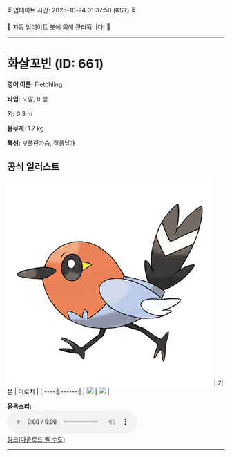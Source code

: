 
⏳ 업데이트 시간: 2025-10-24 01:37:50 (KST) ⏳

🤖 자동 업데이트 봇에 의해 관리됩니다! 🤖

---

# 화살꼬빈 (ID: 661)
**영어 이름:** Fletchling

**타입:** 노말, 비행

**키:** 0.3 m

**몸무게:** 1.7 kg

**특성:** 부풀린가슴, 질풍날개

## 공식 일러스트
![](https://raw.githubusercontent.com/PokeAPI/sprites/master/sprites/pokemon/other/official-artwork/661.png)
| 기본 | 이로치 |
|:----:|:------:|
| <img src="http://play.pokemonshowdown.com/sprites/ani/fletchling.gif" width="200"> | <img src="http://play.pokemonshowdown.com/sprites/ani-shiny/fletchling.gif" width="200"> |

**울음소리:**<br><audio controls src="https://raw.githubusercontent.com/PokeAPI/cries/main/cries/pokemon/latest/661.ogg"></audio><br> [링크(다운로드 될 수도)](https://raw.githubusercontent.com/PokeAPI/cries/main/cries/pokemon/latest/661.ogg)


---
